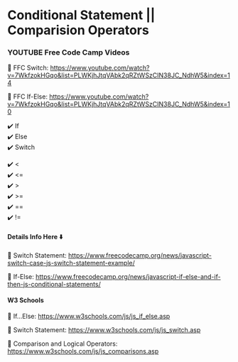 # Conditional Statement || Comparision Operators

### YOUTUBE Free Code Camp Videos 

🚀 FFC Switch: https://www.youtube.com/watch?v=7WkfzokHGqo&list=PLWKjhJtqVAbk2qRZtWSzCIN38JC_NdhW5&index=14

🚀 FFC If-Else: https://www.youtube.com/watch?v=7WkfzokHGqo&list=PLWKjhJtqVAbk2qRZtWSzCIN38JC_NdhW5&index=10

✔️ If <br>
✔️ Else <br>
✔️ Switch <br>

✔️ < <br>
✔️ <= <br>
✔️ > <br>
✔️ >= <br>
✔️ == <br>
✔️ != <br>

#### Details Info Here ⬇️

🚀 Switch Statement: https://www.freecodecamp.org/news/javascript-switch-case-js-switch-statement-example/

🚀 If-Else: https://www.freecodecamp.org/news/javascript-if-else-and-if-then-js-conditional-statements/

#### W3 Schools

🚀 If...Else: https://www.w3schools.com/js/js_if_else.asp

🚀 Switch Statement: https://www.w3schools.com/js/js_switch.asp

🚀 Comparison and Logical Operators: https://www.w3schools.com/js/js_comparisons.asp





